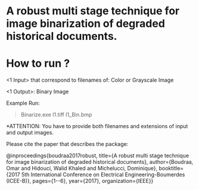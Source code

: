 # A robust multi stage technique for image binarization of degraded historical documents.
# How to run ?

<1 Input> that correspond to filenames of:
Color or Grayscale Image

<1 Output>:
Binary Image

Example Run:
>Binarize.exe I1.tiff I1_Bin.bmp 


*ATTENTION: You have to provide both filenames and extensions of input and output images.

Please cite the paper that describes the package:

@inproceedings{boudraa2017robust,
  title={A robust multi stage technique for image binarization of degraded historical documents},
  author={Boudraa, Omar and Hidouci, Walid Khaled and Michelucci, Dominique},
  booktitle={2017 5th International Conference on Electrical Engineering-Boumerdes (ICEE-B)},
  pages={1--6},
  year={2017},
  organization={IEEE}}

<ALL RIGHTS RESERVED>
